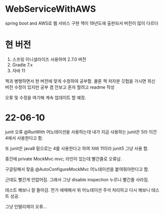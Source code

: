 # WebServiceWithAWS

spring boot and AWS로 웹 서비스 구현
책이 19년도에 출판되서 버전이 많이 다르다

# 현 버전
1. 스프링 이니셜라이즈 사용하여 2.7.0 버전 
2. Gradle 7.x
3. 자바 11

책과 병행하면서 현 버전에 맞게 수정하여 공부함.
물론 책 저자분 깃헙을 가시면 최신 버전 수정이 있지만 공부 겸 안보고 혼자 할려고 readme 작성

오류 및 수정을 여기해 계속 업데이트 할 예정.

# 22-06-10

junit 오류
@RunWith 어노테이션을 사용하는데 내가 지금 사용하는 junit은 5라 이건 4에서 사용한다고 함.

또 junit은 java8 밑으로는 4를 사용한다고 하여 자바 11이라 junit5 그냥 사용 함.

중간에 private MockMvc mvc; 라인이 있는데 빨간줄로 오류남.

구글링해서 찾음 @AutoConfigureMockMvc 어노테이션을 붙여줘야한다고 함.

근데도 빨간게 안없어짐. 그래서 그냥 disable inspection 누르니 빨간줄 사라짐.

테스트 해보니 잘 돌아감. 먼가 애매해서 위 어노테이션 주석 처리하고 다시 해보니 테스트 성공.

그냥 인텔리제이 오류...


